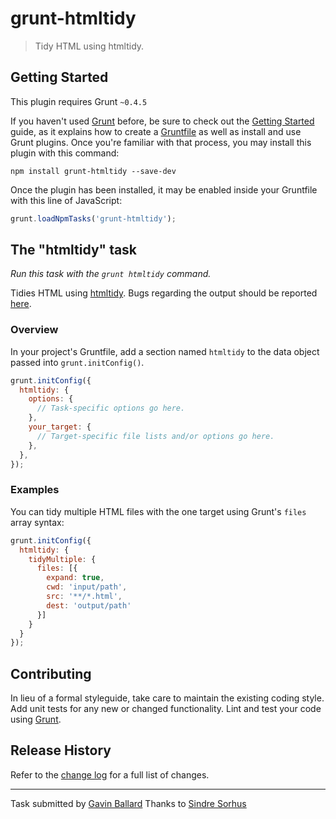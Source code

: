 # grunt-htmltidy

> Tidy HTML using htmltidy.


## Getting Started
This plugin requires Grunt `~0.4.5`

If you haven't used [Grunt](http://gruntjs.com/) before, be sure to check out the [Getting Started](http://gruntjs.com/getting-started) guide, as it explains how to create a [Gruntfile](http://gruntjs.com/sample-gruntfile) as well as install and use Grunt plugins. Once you're familiar with that process, you may install this plugin with this command:

```shell
npm install grunt-htmltidy --save-dev
```

Once the plugin has been installed, it may be enabled inside your Gruntfile with this line of JavaScript:

```js
grunt.loadNpmTasks('grunt-htmltidy');
```


## The "htmltidy" task

_Run this task with the `grunt htmltidy` command._

Tidies HTML using [htmltidy](https://github.com/vavere/htmltidy). Bugs regarding the output should be reported [here](https://github.com/vavere/htmltidy/issues/new).


### Overview
In your project's Gruntfile, add a section named `htmltidy` to the data object passed into `grunt.initConfig()`.

```js
grunt.initConfig({
  htmltidy: {
    options: {
      // Task-specific options go here.
    },
    your_target: {
      // Target-specific file lists and/or options go here.
    },
  },
});
```


### Examples
You can tidy multiple HTML files with the one target using Grunt's `files` array syntax:

```js
grunt.initConfig({
  htmltidy: {
    tidyMultiple: {
      files: [{
        expand: true,
        cwd: 'input/path',
        src: '**/*.html',
        dest: 'output/path'
      }]
    }
  }
});
```


## Contributing
In lieu of a formal styleguide, take care to maintain the existing coding style. Add unit tests for any new or changed functionality. Lint and test your code using [Grunt](http://gruntjs.com/).


## Release History

Refer to the [change log](https://github.com/gavinballard/grunt-htmltidy/blob/master/CHANGELOG.md) for a full list of changes.

---

Task submitted by [Gavin Ballard](https://github.com/gavinballard)
Thanks to [Sindre Sorhus](https://github.com/sindresorhus)
